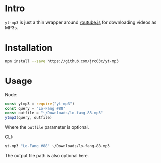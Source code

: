 # Intro

`yt-mp3` is just a thin wrapper around [youtube.js](https://github.com/LuanRT/YouTube.js) for downloading videos as MP3s.

# Installation

```bash
npm install --save https://github.com/jrc03c/yt-mp3
```

# Usage

Node:

```js
const ytmp3 = require("yt-mp3")
const query = "Lo-Fang #88"
const outfile = "~/Downloads/lo-fang-88.mp3"
ytmp3(query, outfile)
```

Where the `outfile` parameter is optional.

CLI:

```bash
yt-mp3 "Lo-Fang #88" ~/Downloads/lo-fang-88.mp3
```

The output file path is also optional here.
